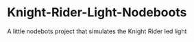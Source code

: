 Knight-Rider-Light-Nodeboots
============================

A little nodebots project that simulates the Knight Rider led light
